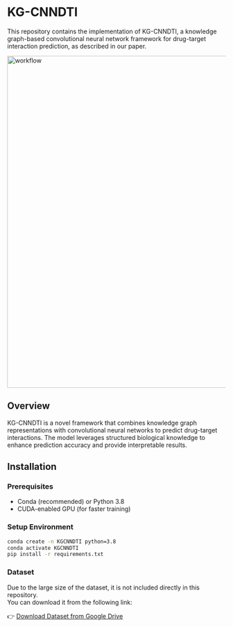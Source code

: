 # KG-CNNDTI
This repository contains the implementation of KG-CNNDTI, a knowledge graph-based convolutional neural network framework for drug-target interaction prediction, as described in our paper.

<img width="1783" height="764" alt="workflow" src="https://github.com/user-attachments/assets/0e72238e-cba3-40bd-9444-269a8b4e5e8b" />


## Overview

KG-CNNDTI is a novel framework that combines knowledge graph representations with convolutional neural networks to predict drug-target interactions. The model leverages structured biological knowledge to enhance prediction accuracy and provide interpretable results.

## Installation

### Prerequisites
- Conda (recommended) or Python 3.8
- CUDA-enabled GPU (for faster training)

### Setup Environment

```bash
conda create -n KGCNNDTI python=3.8
conda activate KGCNNDTI
pip install -r requirements.txt
```

### Dataset

Due to the large size of the dataset, it is not included directly in this repository.  
You can download it from the following link:

👉 [Download Dataset from Google Drive](https://drive.google.com/file/d/1TsfWzFYSpaO1lg-LSy4yhMXUSpb8HqlQ/view?usp=drive_link)

